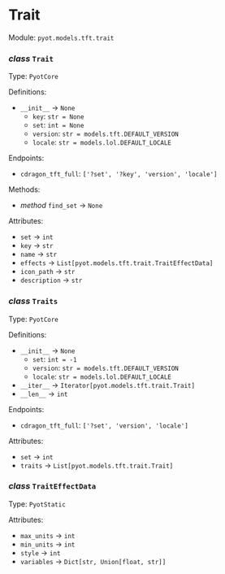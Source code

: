 # Trait 

Module: `pyot.models.tft.trait` 

### _class_ `Trait`

Type: `PyotCore` 

Definitions: 
* `__init__` -> `None` 
  * `key`: `str = None` 
  * `set`: `int = None` 
  * `version`: `str = models.tft.DEFAULT_VERSION` 
  * `locale`: `str = models.lol.DEFAULT_LOCALE` 

Endpoints: 
* `cdragon_tft_full`: `['?set', '?key', 'version', 'locale']` 

Methods: 
* _method_ `find_set` -> `None` 

Attributes: 
* `set` -> `int` 
* `key` -> `str` 
* `name` -> `str` 
* `effects` -> `List[pyot.models.tft.trait.TraitEffectData]` 
* `icon_path` -> `str` 
* `description` -> `str` 


### _class_ `Traits`

Type: `PyotCore` 

Definitions: 
* `__init__` -> `None` 
  * `set`: `int = -1` 
  * `version`: `str = models.tft.DEFAULT_VERSION` 
  * `locale`: `str = models.lol.DEFAULT_LOCALE` 
* `__iter__` -> `Iterator[pyot.models.tft.trait.Trait]` 
* `__len__` -> `int` 

Endpoints: 
* `cdragon_tft_full`: `['?set', 'version', 'locale']` 

Attributes: 
* `set` -> `int` 
* `traits` -> `List[pyot.models.tft.trait.Trait]` 


### _class_ `TraitEffectData`

Type: `PyotStatic` 

Attributes: 
* `max_units` -> `int` 
* `min_units` -> `int` 
* `style` -> `int` 
* `variables` -> `Dict[str, Union[float, str]]` 


